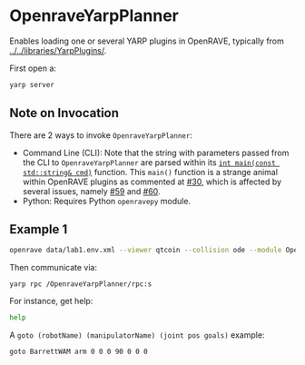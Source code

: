 # OpenraveYarpPlanner

Enables loading one or several YARP plugins in OpenRAVE, typically from [../../libraries/YarpPlugins/](../../YarpPlugins/).

First open a:
```bash
yarp server
```


## Note on Invocation
There are 2 ways to invoke `OpenraveYarpPlanner`:
- Command Line (CLI): Note that the string with parameters passed from the CLI to `OpenraveYarpPlanner` are parsed within its [`int main(const std::string& cmd)`](https://github.com/roboticslab-uc3m/openrave-yarp-plugins/blob/examples-improve/libraries/OpenravePlugins/OpenraveYarpPlanner/OpenraveYarpPlanner.cpp#L57-L96) function. This `main()` function is a strange animal within OpenRAVE plugins as commented at [#30](https://github.com/roboticslab-uc3m/openrave-yarp-plugins/issues/30#issuecomment-306237545), which is affected by several issues, namely [#59](https://github.com/roboticslab-uc3m/openrave-yarp-plugins/issues/59) and [#60](https://github.com/roboticslab-uc3m/openrave-yarp-plugins/issues/60).
- Python: Requires Python `openravepy` module.


## Example 1
```bash
openrave data/lab1.env.xml --viewer qtcoin --collision ode --module OpenraveYarpPlanner
```

Then communicate via:
```
yarp rpc /OpenraveYarpPlanner/rpc:s
```

For instance, get help:
```bash
help
```

A `goto (robotName) (manipulatorName) (joint pos goals)` example:
```bash
goto BarrettWAM arm 0 0 0 90 0 0 0
```
